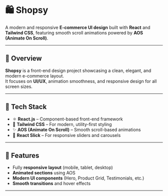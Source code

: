 # 🛍️ Shopsy

A modern and responsive **E-commerce UI design** built with **React** and **Tailwind CSS**, featuring smooth scroll animations powered by **AOS (Animate On Scroll)**.

---

## 🚀 Overview

**Shopsy** is a front-end design project showcasing a clean, elegant, and modern e-commerce layout.  
It focuses on **UI/UX**, animation smoothness, and responsive design for all screen sizes.

---

## 🧰 Tech Stack

- ⚛️ **React.js** – Component-based front-end framework  
- 🎨 **Tailwind CSS** – For modern, utility-first styling  
- ✨ **AOS (Animate On Scroll)** – Smooth scroll-based animations  
- 🧱 **React Slick** – For responsive sliders and carousels  

---

## 🎯 Features

- Fully **responsive layout** (mobile, tablet, desktop)
- **Animated sections** using AOS  
- **Modern UI components** (Hero, Product Grid, Testimonials, etc.)
- **Smooth transitions** and hover effects  

---

